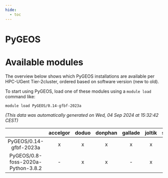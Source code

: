 ```yaml
---
hide:
  - toc
---
```


PyGEOS
======

# Available modules


The overview below shows which PyGEOS installations are available per HPC-UGent Tier-2cluster, ordered based on software version (new to old).

To start using PyGEOS, load one of these modules using a `module load` command like:

```shell
module load PyGEOS/0.14-gfbf-2023a
```

*(This data was automatically generated on Wed, 04 Sep 2024 at 15:32:42 CEST)*  

| |accelgor|doduo|donphan|gallade|joltik|shinx|skitty|
| :---: | :---: | :---: | :---: | :---: | :---: | :---: | :---: |
|PyGEOS/0.14-gfbf-2023a|x|x|x|x|x|x|x|
|PyGEOS/0.8-foss-2020a-Python-3.8.2|-|x|x|-|x|-|x|
